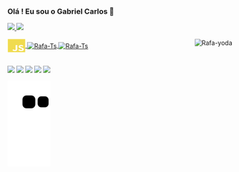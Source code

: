 ### Olá ! Eu sou o Gabriel Carlos 👋
<div>
  <a href="https://github.com/gbcode98">
  <img height="134em" src="https://github-readme-stats.vercel.app/api?username=gbcode98&show_icons=true&theme=nightowl&include_all_commits=true&count_private=true"/>
  <img height="134em" src="https://github-readme-stats.vercel.app/api/top-langs/?username=gbcode98&layout=compact&langs_count=7&theme=nightowl"/>
</div> 
  
  <div style="display: inline_block"><br>
  <img align="center" alt="Rafa-Js" height="30" width="40" src="https://raw.githubusercontent.com/devicons/devicon/master/icons/javascript/javascript-plain.svg">
  <img align="center" alt="Rafa-Ts" height="30" width="40" src="https://cdn.discordapp.com/attachments/783823259988131901/882952230792228884/mysql.png">
  <img align="center" alt="Rafa-Ts" height="40" width="40" src="https://cdn.discordapp.com/attachments/783823259988131901/882952603502272582/gnu-bash.png">
  <img align="right" alt="Rafa-yoda" src="https://cdn.discordapp.com/attachments/783823259988131901/882943804682944622/ezgif.com-gif-maker_1.gif">
</div>
 
##

 </div>
 <a href="https://www.youtube.com/channel/UCdvYPSKWqpTurQWk7V0Lfkg" target="_blank"><img src="https://img.shields.io/badge/YouTube-FF0000?style=for-the-badge&logo=youtube&logoColor=white" target="_blank"></a>
  <a href="https://instagram.com/" target="_blank"><img src="https://img.shields.io/badge/-Instagram-%23E4405F?style=for-the-badge&logo=instagram&logoColor=white" target="_blank"></a>
 	<a href="https://www.twitch.tv/dammitbiel" target="_blank"><img src="https://img.shields.io/badge/Twitch-9146FF?style=for-the-badge&logo=twitch&logoColor=white" target="_blank"></a>
  <a href = "mailto:gabrielcarlossocial@gmail.com"><img src="https://img.shields.io/badge/-Gmail-%23333?style=for-the-badge&logo=gmail&logoColor=white" target="_blank"></a>
  <a href="https://www.linkedin.com/in/gabriel-carlos-3312b21b9/" target="_blank"><img src="https://img.shields.io/badge/-LinkedIn-%230077B5?style=for-the-badge&logo=linkedin&logoColor=white" target="_blank"></a> 
  
![Snake animation](https://github.com/gbcode98/gbcode98/blob/output/github-contribution-grid-snake.svg)


 </div>
